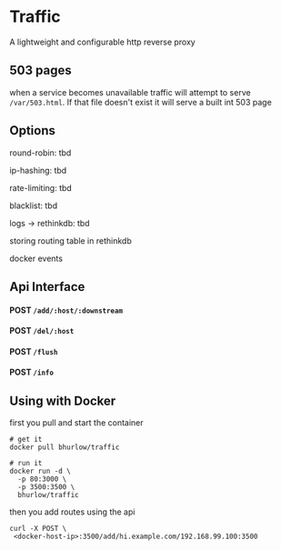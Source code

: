 # Traffic

A lightweight and configurable http reverse proxy

## 503 pages

when a service becomes unavailable traffic will attempt to serve `/var/503.html`. If that file doesn't exist it will serve a built int 503 page

## Options

round-robin: tbd

ip-hashing: tbd

rate-limiting: tbd

blacklist: tbd

logs -> rethinkdb: tbd

storing routing table in rethinkdb

docker events

## Api Interface

#### POST `/add/:host/:downstream`

#### POST `/del/:host`

#### POST `/flush`

#### POST `/info`

## Using with Docker

first you pull and start the container

```
# get it
docker pull bhurlow/traffic

# run it 
docker run -d \
  -p 80:3000 \
  -p 3500:3500 \
  bhurlow/traffic
```

then you add routes using the api 

```
curl -X POST \
 <docker-host-ip>:3500/add/hi.example.com/192.168.99.100:3500
```
